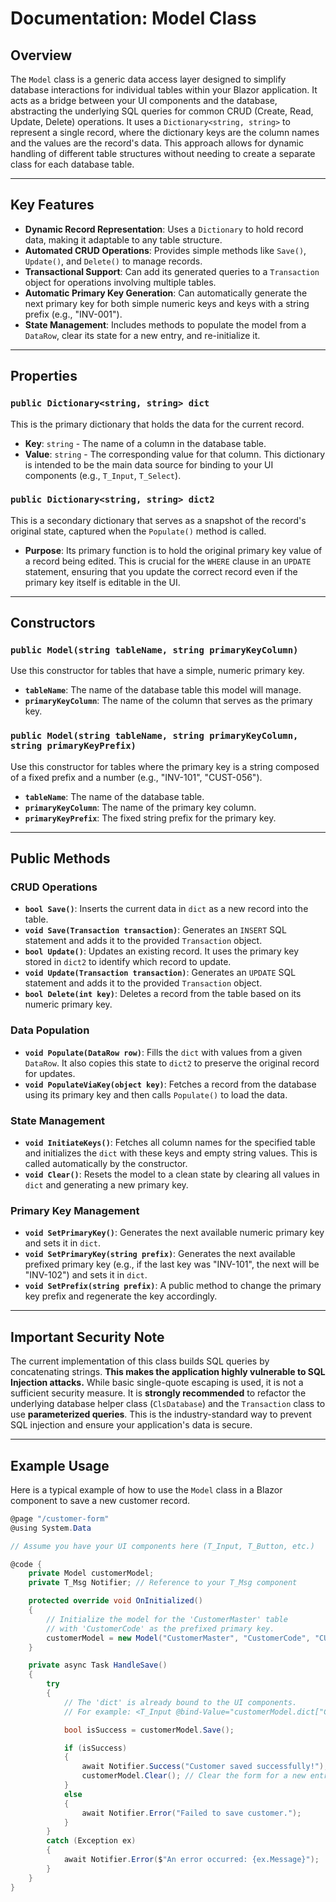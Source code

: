 # Documentation: Model Class

## Overview

The `Model` class is a generic data access layer designed to simplify database interactions for individual tables within your Blazor application. It acts as a bridge between your UI components and the database, abstracting the underlying SQL queries for common CRUD (Create, Read, Update, Delete) operations. It uses a `Dictionary<string, string>` to represent a single record, where the dictionary keys are the column names and the values are the record's data. This approach allows for dynamic handling of different table structures without needing to create a separate class for each database table.

---

## Key Features

- **Dynamic Record Representation**: Uses a `Dictionary` to hold record data, making it adaptable to any table structure.
- **Automated CRUD Operations**: Provides simple methods like `Save()`, `Update()`, and `Delete()` to manage records.
- **Transactional Support**: Can add its generated queries to a `Transaction` object for operations involving multiple tables.
- **Automatic Primary Key Generation**: Can automatically generate the next primary key for both simple numeric keys and keys with a string prefix (e.g., "INV-001").
- **State Management**: Includes methods to populate the model from a `DataRow`, clear its state for a new entry, and re-initialize it.

---

## Properties

### `public Dictionary<string, string> dict`
This is the primary dictionary that holds the data for the current record.
- **Key**: `string` - The name of a column in the database table.
- **Value**: `string` - The corresponding value for that column.
This dictionary is intended to be the main data source for binding to your UI components (e.g., `T_Input`, `T_Select`).

### `public Dictionary<string, string> dict2`
This is a secondary dictionary that serves as a snapshot of the record's original state, captured when the `Populate()` method is called.
- **Purpose**: Its primary function is to hold the original primary key value of a record being edited. This is crucial for the `WHERE` clause in an `UPDATE` statement, ensuring that you update the correct record even if the primary key itself is editable in the UI.

---

## Constructors

### `public Model(string tableName, string primaryKeyColumn)`
Use this constructor for tables that have a simple, numeric primary key.
- **`tableName`**: The name of the database table this model will manage.
- **`primaryKeyColumn`**: The name of the column that serves as the primary key.

### `public Model(string tableName, string primaryKeyColumn, string primaryKeyPrefix)`
Use this constructor for tables where the primary key is a string composed of a fixed prefix and a number (e.g., "INV-101", "CUST-056").
- **`tableName`**: The name of the database table.
- **`primaryKeyColumn`**: The name of the primary key column.
- **`primaryKeyPrefix`**: The fixed string prefix for the primary key.

---

## Public Methods

### CRUD Operations

- **`bool Save()`**: Inserts the current data in `dict` as a new record into the table.
- **`void Save(Transaction transaction)`**: Generates an `INSERT` SQL statement and adds it to the provided `Transaction` object.
- **`bool Update()`**: Updates an existing record. It uses the primary key stored in `dict2` to identify which record to update.
- **`void Update(Transaction transaction)`**: Generates an `UPDATE` SQL statement and adds it to the provided `Transaction` object.
- **`bool Delete(int key)`**: Deletes a record from the table based on its numeric primary key.

### Data Population

- **`void Populate(DataRow row)`**: Fills the `dict` with values from a given `DataRow`. It also copies this state to `dict2` to preserve the original record for updates.
- **`void PopulateViaKey(object key)`**: Fetches a record from the database using its primary key and then calls `Populate()` to load the data.

### State Management

- **`void InitiateKeys()`**: Fetches all column names for the specified table and initializes the `dict` with these keys and empty string values. This is called automatically by the constructor.
- **`void Clear()`**: Resets the model to a clean state by clearing all values in `dict` and generating a new primary key.

### Primary Key Management

- **`void SetPrimaryKey()`**: Generates the next available numeric primary key and sets it in `dict`.
- **`void SetPrimaryKey(string prefix)`**: Generates the next available prefixed primary key (e.g., if the last key was "INV-101", the next will be "INV-102") and sets it in `dict`.
- **`void SetPrefix(string prefix)`**: A public method to change the primary key prefix and regenerate the key accordingly.

---

## Important Security Note

The current implementation of this class builds SQL queries by concatenating strings. **This makes the application highly vulnerable to SQL Injection attacks.** While basic single-quote escaping is used, it is not a sufficient security measure. It is **strongly recommended** to refactor the underlying database helper class (`ClsDatabase`) and the `Transaction` class to use **parameterized queries**. This is the industry-standard way to prevent SQL injection and ensure your application's data is secure.

---

## Example Usage

Here is a typical example of how to use the `Model` class in a Blazor component to save a new customer record.

```csharp
@page "/customer-form"
@using System.Data

// Assume you have your UI components here (T_Input, T_Button, etc.)

@code {
    private Model customerModel;
    private T_Msg Notifier; // Reference to your T_Msg component

    protected override void OnInitialized()
    {
        // Initialize the model for the 'CustomerMaster' table
        // with 'CustomerCode' as the prefixed primary key.
        customerModel = new Model("CustomerMaster", "CustomerCode", "CUST-");
    }

    private async Task HandleSave()
    {
        try
        {
            // The 'dict' is already bound to the UI components.
            // For example: <T_Input @bind-Value="customerModel.dict["CustomerName"]" />

            bool isSuccess = customerModel.Save();

            if (isSuccess)
            {
                await Notifier.Success("Customer saved successfully!");
                customerModel.Clear(); // Clear the form for a new entry.
            }
            else
            {
                await Notifier.Error("Failed to save customer.");
            }
        }
        catch (Exception ex)
        {
            await Notifier.Error($"An error occurred: {ex.Message}");
        }
    }
}
